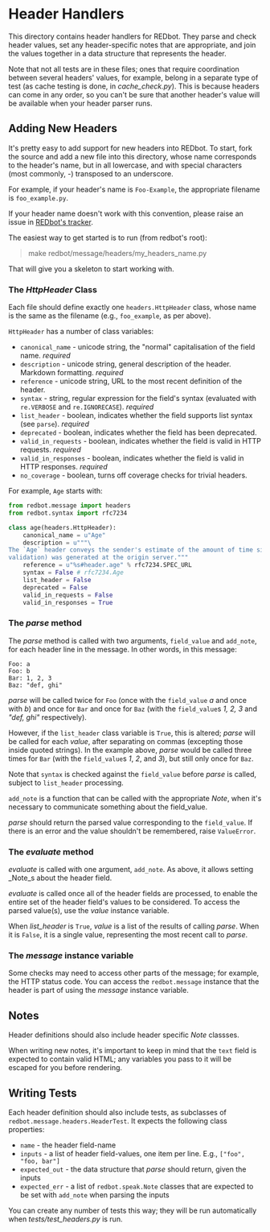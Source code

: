 
# Header Handlers

This directory contains header handlers for REDbot. They parse and check header values, set any
header-specific notes that are appropriate, and join the values together in a data structure that
represents the header.

Note that not all tests are in these files; ones that require coordination between several headers'
values, for example, belong in a separate type of test (as cache testing is done, in
_cache\_check.py_). This is because headers can come in any order, so you can't be sure that
another header's value will be available when your header parser runs.


## Adding New Headers

It's pretty easy to add support for new headers into REDbot. To start, fork the source and add a
new file into this directory, whose name corresponds to the header's name, but in all lowercase,
and with special characters (most commonly, _-_) transposed to an underscore.

For example, if your header's name is `Foo-Example`, the appropriate filename is `foo_example.py`.

If your header name doesn't work with this convention, please raise an issue in [REDbot's
tracker](https://github.com/mnot/redbot/issues).

The easiest way to get started is to run (from redbot's root):

> make redbot/message/headers/my_headers_name.py

That will give you a skeleton to start working with.


### The _HttpHeader_ Class

Each file should define exactly one `headers.HttpHeader` class, whose name is the same as the filename (e.g., `foo_example`, as per above).

`HttpHeader` has a number of class variables:

* `canonical_name` - unicode string, the "normal" capitalisation of the field name. _required_
* `description` - unicode string, general description of the header. Markdown formatting. _required_
* `reference` - unicode string, URL to the most recent definition of the header.
* `syntax` - string, regular expression for the field's syntax (evaluated with `re.VERBOSE` and `re.IGNORECASE`). _required_
* `list_header` - boolean, indicates whether the field supports list syntax (see `parse`). _required_
* `deprecated` - boolean, indicates whether the field has been deprecated. 
* `valid_in_requests` - boolean, indicates whether the field is valid in HTTP requests. _required_
* `valid_in_responses` - boolean, indicates whether the field is valid in HTTP responses. _required_
* `no_coverage` - boolean, turns off coverage checks for trivial headers.

For example, `Age` starts with:

~~~ python
from redbot.message import headers
from redbot.syntax import rfc7234

class age(headers.HttpHeader):
    canonical_name = u"Age"
    description = u"""\
The `Age` header conveys the sender's estimate of the amount of time since the response (or its
validation) was generated at the origin server."""
    reference = u"%s#header.age" % rfc7234.SPEC_URL
    syntax = False # rfc7234.Age
    list_header = False
    deprecated = False
    valid_in_requests = False
    valid_in_responses = True
~~~~

### The _parse_ method

The _parse_ method is called with two arguments, `field_value` and `add_note`, for each header line
in the message. In other words, in this message:

~~~
Foo: a
Foo: b
Bar: 1, 2, 3
Baz: "def, ghi"
~~~

_parse_ will be called twice for `Foo` (once with the `field_value` _a_ and once with _b_) and once
for `Bar` and once for `Baz` (with the `field_value`s _1, 2, 3_ and _"def, ghi"_ respectively).

However, if the `list_header` class variable is `True`, this is altered; _parse_ will be called for
each _value_, after separating on commas (excepting those inside quoted strings). In the example
above, _parse_ would be called three times for `Bar` (with the `field_value`s _1_, _2_, and _3_),
but still only once for `Baz`.

Note that `syntax` is checked against the `field_value` before _parse_ is called, subject to
`list_header` processing.

`add_note` is a function that can be called with the appropriate _Note_, when it's necessary to
communicate something about the field_value.

_parse_ should return the parsed value corresponding to the `field_value`. If there is an error and
the value shouldn't be remembered, raise `ValueError`.


### The _evaluate_ method

_evaluate_ is called with one argument, `add_note`. As above, it allows setting _Note_s about the
header field.

_evaluate_ is called once all of the header fields are processed, to enable the entire set of the
header field's values to be considered. To access the parsed value(s), use the _value_ instance
variable.

When _list_header_ is `True`, _value_ is a list of the results of calling _parse_. When it is
`False`, it is a single value, representing the most recent call to _parse_.


### The _message_ instance variable

Some checks may need to access other parts of the message; for example, the HTTP status code. You
can access the `redbot.message` instance that the header is part of using the _message_ instance
variable.


## Notes

Header definitions should also include header specific _Note_ classses. 

When writing new notes, it's important to keep in mind that the `text` field is expected to contain
valid HTML; any variables you pass to it will be escaped for you before rendering.


## Writing Tests

Each header definition should also include tests, as subclasses of
`redbot.message.headers.HeaderTest`. It expects the following class properties:

 * `name` - the header field-name
 * `inputs` - a list of header field-values, one item per line. 
   E.g., `["foo", "foo, bar"]`
 * `expected_out` - the data structure that _parse_ should return, given
   the inputs
 * `expected_err` - a list of `redbot.speak.Note` classes that are expected
   to be set with `add_note` when parsing the inputs
    
You can create any number of tests this way; they will be run automatically when
_tests/test\_headers.py_ is run.
